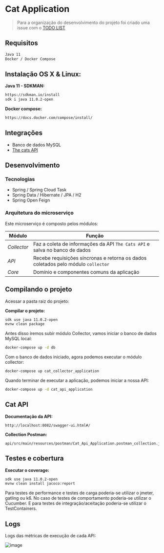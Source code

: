 # Cat Application

> Para a organização do desenvolvimento do projeto foi criado uma issue com o [TODO LIST][2]

## Requisitos
```sh
Java 11
Docker / Docker Compose
```

## Instalação OS X & Linux:

**Java 11 - SDKMAN:**

```sh
https://sdkman.io/install
sdk i java 11.0.2-open
```

**Docker compose:**

```sh
https://docs.docker.com/compose/install/
```

## Integrações
- Banco de dados MySQL
- [The cats API][1]

## Desenvolvimento
### Tecnologias
- Spring / Spring Cloud Task
- Spring Data / Hibernate / JPA / H2
- Spring Open Feign

### Arquitetura do microserviço
Este microserviço é composto pelos módulos:

| Módulo             | Função
|--------------------|--------
| *Collector* | Faz a coleta de informações da API `The Cats API` e salva no banco de dados
| *API*       | Recebe requisições síncronas e retorna os dados coletados pelo módulo `collector`
| *Core*      | Domínio e componentes comuns da aplicação

## Compilando o projeto

Acessar a pasta raiz do projeto:

**Compilar o projeto:**

```sh
sdk use java 11.0.2-open
mvnw clean package
```

Antes disso iremos subir módulo Collector, vamos iniciar o banco de dados MySQL local:

```sh
docker-compose up -d db
```

Com o banco de dados iniciado, agora podemos executar o módulo collector:

```sh
docker-compose up cat_collector_application
```

Quando terminar de executar a aplicação, podemos iniciar a nossa API:

```sh
docker-compose up -d cat_api_application
```

## Cat API

**Documentação da API:**

```
http://localhost:8082/swagger-ui.html#/
```

**Collection Postman:**

```
api/src/main/resources/postman/Cat_Api_Application.postman_collection.json
```

## Testes e cobertura

**Executar o coverage:**

```sh
sdk use java 11.0.2-open
mvnw clean install jacoco:report
```

Para testes de performance e testes de carga poderia-se utilizar o jmeter, gatling ou k6. No caso de testes de comportamento poderia-se utilizar o Cucumber. E para testes de integração/aceitação poderia-se utilizar o TestContainers. 

## Logs

Logs das métricas de execução de cada API:

![image](https://user-images.githubusercontent.com/7592397/162075607-e20847f6-6e3c-46e9-a3e7-99014c9f60de.png)


[1]: https://thecatapi.com/
[2]: https://github.com/danielrgn/cat-application/issues/1